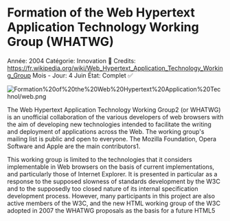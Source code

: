 # Formation of the Web Hypertext Application Technology Working Group (WHATWG)

Année: 2004
Catégorie: Innovation 🎢
Credits: https://fr.wikipedia.org/wiki/Web_Hypertext_Application_Technology_Working_Group
Mois - Jour: 4 Juin
État: Complet ✅

![Formation%20of%20the%20Web%20Hypertext%20Application%20Technol/web.png](Formation%20of%20the%20Web%20Hypertext%20Application%20Technol/web.png)

The Web Hypertext Application Technology Working Group2 (or WHATWG) is an unofficial collaboration of the various developers of web browsers with the aim of developing new technologies intended to facilitate the writing and deployment of applications across the Web. The working group's mailing list is public and open to everyone. The Mozilla Foundation, Opera Software and Apple are the main contributors1.

This working group is limited to the technologies that it considers implementable in Web browsers on the basis of current implementations, and particularly those of Internet Explorer. It is presented in particular as a response to the supposed slowness of standards development by the W3C and to the supposedly too closed nature of its internal specification development process. However, many participants in this project are also active members of the W3C, and the new HTML working group of the W3C adopted in 2007 the WHATWG proposals as the basis for a future HTML5